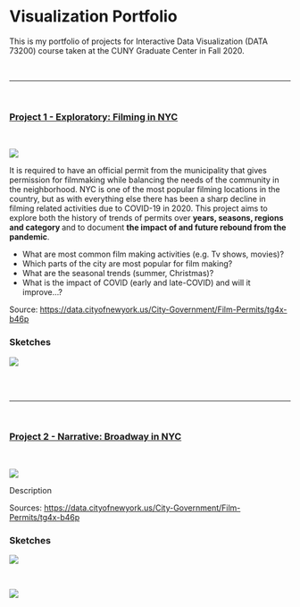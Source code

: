 # Visualization Portfolio
This is my portfolio of projects for Interactive Data Visualization (DATA 73200) course taken at the CUNY Graduate Center in Fall 2020.

<br />

-----------
<br />

### [Project 1 - Exploratory: Filming in NYC](https://beyenidogan.github.io/Viz-Portfolio/Exploratory-Filming-in-NYC/)

<br />

![](https://github.com/beyenidogan/Viz-Portfolio/blob/main/assets/Exploratory_thumbnail.png)

It is required to have an official permit from the municipality that gives permission for filmmaking while balancing the needs of the community in the neighborhood. NYC is one of the most popular filming locations in the country, but as with everything else there has been a sharp decline in filming related activities due to COVID-19 in 2020. 
This project aims to explore both the history of trends of permits over <strong>years, seasons, regions and category </strong>and to document <strong>the impact of and future rebound from the pandemic</strong>.

* What are most common film making activities (e.g. Tv shows, movies)?
* Which parts of the city are most popular for film making?
* What are the seasonal trends (summer, Christmas)?
* What is the impact of COVID (early and late-COVID) and will it improve…?

Source:
https://data.cityofnewyork.us/City-Government/Film-Permits/tg4x-b46p


### Sketches
![](https://github.com/beyenidogan/Viz-Portfolio/blob/main/assets/Exploratory_sketch.png)

<br />

<br />

-----------
<br />

### [Project 2 - Narrative: Broadway in NYC](https://beyenidogan.github.io/Viz-Portfolio/Narrative-Broadway/)

<br />

![](https://github.com/beyenidogan/Viz-Portfolio/blob/main/assets/Exploratory_thumbnail.png)


Description

Sources:
https://data.cityofnewyork.us/City-Government/Film-Permits/tg4x-b46p


### Sketches
![](https://github.com/beyenidogan/Viz-Portfolio/blob/main/assets/assets/Narrative_sketch1.png)

<br />

![](https://github.com/beyenidogan/Viz-Portfolio/blob/main/assets/assets/Narrative_sketch2.png)
